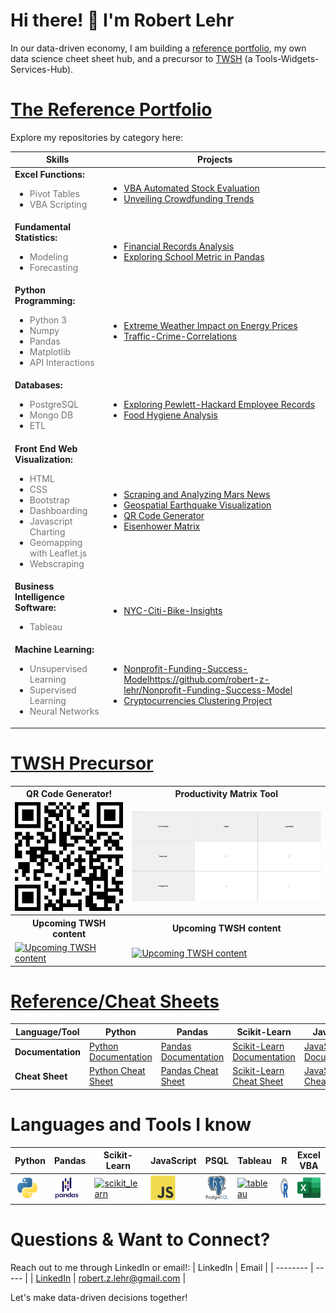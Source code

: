 # Hi there! 👋 I'm Robert Lehr
In our data-driven economy, I am building a [reference portfolio](https://github.com/robert-z-lehr/Data-Science-Educational-Portfolio), my own data science cheet sheet hub, and a precursor to [TWSH](https://github.com/robert-z-lehr/TWSH/tree/main) (a Tools-Widgets-Services-Hub).

# [The Reference Portfolio](https://github.com/robert-z-lehr/Data-Science-Educational-Portfolio)
Explore my repositories by category here:

|     Skills    |                         Projects                         |
|---------------|----------------------------------------------------------|
| <strong>Excel Functions:</strong><br><ul><li><span style="opacity: 0.6;">Pivot Tables</span></li><li><span style="opacity: 0.6;">VBA Scripting</span></li></ul> | <ul><li>[VBA Automated Stock Evaluation](https://github.com/robert-z-lehr/VBA-Automated-Stock-Evaluation)</li><li>[Unveiling Crowdfunding Trends](https://github.com/robert-z-lehr/Unveiling-Crowdfunding-Trends)</li></ul>|
| <strong>Fundamental Statistics:</strong><br><ul><li><span style="opacity: 0.6;">Modeling</span></li><li><span style="opacity: 0.6;">Forecasting</span></li></ul> | <ul><li>[Financial Records Analysis](https://github.com/robert-z-lehr/Financial-Records-Analysis)</li><li>[Exploring School Metric in Pandas](https://github.com/robert-z-lehr/Exploring-School-Metrics-in-Pandas)</li></ul>|
| <strong>Python Programming:</strong><br><ul><li><span style="opacity: 0.6;">Python 3</span></li><li><span style="opacity: 0.6;">Numpy</span></li><li><span style="opacity: 0.6;">Pandas</span></li><li><span style="opacity: 0.6;">Matplotlib</span></li><li><span style="opacity: 0.6;">API Interactions</span></li></ul> | <ul><li>[Extreme Weather Impact on Energy Prices](https://github.com/robert-z-lehr/Visualizing-The-Great-Freeze-Texas-Energy-Prices)</li><li>[Traffic-Crime-Correlations](https://github.com/robert-z-lehr/Traffic-Crime-Correlations)</li></ul>|
| <strong>Databases:</strong><br><ul><li><span style="opacity: 0.6;">PostgreSQL</span></li><li><span style="opacity: 0.6;">Mongo DB</span></li><li><span style="opacity: 0.6;">ETL</span></li></ul> | <ul><li>[Exploring Pewlett-Hackard Employee Records](https://github.com/robert-z-lehr/SQL-Exploring-Pewlett-Hackard-Employee-Records)</li><li>[Food Hygiene Analysis](https://github.com/robert-z-lehr/Food-Hygiene-Analysis)</li></ul>|
| <strong>Front End Web Visualization:</strong><br><ul><li><span style="opacity: 0.6;">HTML</span></li><li><span style="opacity: 0.6;">CSS</span></li><li><span style="opacity: 0.6;">Bootstrap</span></li><li><span style="opacity: 0.6;">Dashboarding</span></li><li><span style="opacity: 0.6;">Javascript Charting</span></li><li><span style="opacity: 0.6;">Geomapping with Leaflet.js</span></li><li><span style="opacity: 0.6;">Webscraping</ul> | <ul><li>[Scraping and Analyzing Mars News](https://github.com/robert-z-lehr/Scraping-and-Analyzing-Mars-News)</li><li>[Geospatial Earthquake Visualization](https://github.com/robert-z-lehr/Geospatial-Earthquake-Visualization)</li><li>[QR Code Generator](https://robert-z-lehr.github.io/QR-Code-Generator/)</li><li>[Eisenhower Matrix](https://robert-z-lehr.github.io/The-Eisenhower-Matrix/)</li></ul>|
| <strong>Business Intelligence Software:</strong><br><ul><li><span style="opacity: 0.6;">Tableau</span></li></ul> | <ul><li>[NYC-Citi-Bike-Insights](https://github.com/robert-z-lehr/NYC-Citi-Bike-Insights)</li></ul>| 
| <strong>Machine Learning:</strong><br><ul><li><span style="opacity: 0.6;">Unsupervised Learning</span></li><li><span style="opacity: 0.6;">Supervised Learning</span></li><li><span style="opacity: 0.6;">Neural Networks</span></li></ul> | <ul><li>[Nonprofit-Funding-Success-Model](https://github.com/robert-z-lehr/Nonprofit-Funding-Success-Model)https://github.com/robert-z-lehr/Nonprofit-Funding-Success-Model</li><li>[Cryptocurrencies Clustering Project](https://github.com/robert-z-lehr/Cryptocurrencies-Clustering-Model)</li></ul>|


# [TWSH Precursor](https://github.com/robert-z-lehr/TWSH/tree/main)

<table>
  <!-- Row 1: Title -->
  <tr>
    <th>QR Code Generator!</th>
    <th>Productivity Matrix Tool</th>
  </tr>
  
  <!-- Row 2: Images -->
  <tr>
    <td><a href="https://robert-z-lehr.github.io/QR-Code-Generator/" target="_blank" rel="noreferrer"><img src="https://github.com/robert-z-lehr/QR-Code-Generator/raw/main/QRCodeGenerator.png" alt="QR Code Generator" width="275"/></a></td>
    <td><a href="https://robert-z-lehr.github.io/The-Eisenhower-Matrix/" target="_blank" rel="noreferrer"><img src="https://github.com/robert-z-lehr/The-Eisenhower-Matrix/raw/main/The-Eisenhower-Matrix.png" alt="Python" width="525"/></a></td>
  </tr>
  
  <!-- Row 3: Title -->
  <tr>
    <th>Upcoming TWSH content</th>
    <th>Upcoming TWSH content</th>
  </tr>
  
  <!-- Row 4: Images -->
  <tr>
    <td><a href="https://example.com" target="_blank" rel="noreferrer"><img src="https://example.com/image1.png" alt="Upcoming TWSH content" width="100"/></a></td>
    <td><a href="https://example.com" target="_blank" rel="noreferrer"><img src="https://example.com/image2.png" alt="Upcoming TWSH content" width="100"/></a></td>
  </tr>
</table>

# [Reference/Cheat Sheets](https://github.com/robert-z-lehr/Reference-Zip-Learning/tree/main)

| Language/Tool | Python | Pandas | Scikit-Learn | JavaScript | PSQL | Tableau | R | Excel VBA |
| --------------- | ------- | ------ | ------------ | ---------- | ---- | ------- | - | --------- |
| __Documentation__ | [Python Documentation](https://www.python.org/doc/) | [Pandas Documentation](https://pandas.pydata.org/docs/) | [Scikit-Learn Documentation](https://scikit-learn.org/stable/documentation.html) | [JavaScript Documentation](https://developer.mozilla.org/en-US/docs/Web/JavaScript) | [PSQL Documentation](https://www.postgresql.org/docs/) | [Tableau Documentation](https://help.tableau.com/current/pro/desktop/en-us.htm) | [R Documentation](https://cran.r-project.org/manuals.html) | [Excel VBA Documentation](https://docs.microsoft.com/en-us/office/vba/api/overview/excel) |
| __Cheat Sheet__ | [Python Cheat Sheet](https://perso.limsi.fr/pointal/_media/python:cours:mementopython3-english.pdf) | [Pandas Cheat Sheet](https://pandas.pydata.org/Pandas_Cheat_Sheet.pdf) | [Scikit-Learn Cheat Sheet](https://scikit-learn.org/stable/tutorial/machine_learning_map/index.html) | [JavaScript Cheat Sheet](https://htmlcheatsheet.com/js/) | [PSQL Cheat Sheet](https://www.postgresqltutorial.com/postgresql-cheat-sheet/) | [Tableau Cheat Sheet](https://help.tableau.com/current/pro/desktop/en-us/cheatsheet.htm) | [R Cheat Sheet](https://www.rstudio.com/wp-content/uploads/2016/10/r-cheat-sheet-3.pdf) | [Excel VBA Cheat Sheet](https://www.excel-vba.com/excel-vba-contents.htm) |

# Languages and Tools I know

| Python | Pandas | Scikit-Learn | JavaScript | PSQL | Tableau | R | Excel VBA |
| ------ | ------ | ------------ | ---------- | ---- | ------- | - | --------- |
| <a href="https://www.python.org" target="_blank" rel="noreferrer"> <img src="https://raw.githubusercontent.com/devicons/devicon/master/icons/python/python-original.svg" alt="python" width="40" height="40"/> </a> | <a href="https://pandas.pydata.org/" target="_blank" rel="noreferrer"> <img src="https://raw.githubusercontent.com/devicons/devicon/2ae2a900d2f041da66e950e4d48052658d850630/icons/pandas/pandas-original-wordmark.svg" alt="pandas" width="40" height="40"/> </a> | <a href="https://scikit-learn.org/" target="_blank" rel="noreferrer"> <img src="https://upload.wikimedia.org/wikipedia/commons/0/05/Scikit_learn_logo_small.svg" alt="scikit_learn" width="40" height="40"/> </a> | <a href="https://www.learn-js.org/" target="_blank" rel="noreferrer"> <img src="https://raw.githubusercontent.com/devicons/devicon/master/icons/javascript/javascript-original.svg" alt="javascript" width="40" height="40"/> </a> | <a href="https://www.postgresql.org" target="_blank" rel="noreferrer"> <img src="https://raw.githubusercontent.com/devicons/devicon/master/icons/postgresql/postgresql-original-wordmark.svg" alt="postgresql" width="40" height="40"/> </a> | <a href="https://www.tableau.com/trial/tableau-software?d=7013y000002RQ7hAAG&nc=7013y000002RQCaAAO&cq_cmp=8846800995&cq_net=g&cq_plac=&gclid=Cj0KCQjwldKmBhCCARIsAP-0rfyzThUThFi8RL13Ln24ogX6jcxzquerug9J8cqGwEjBOKp98SU4pSMaAroZEALw_wcB&gclsrc=aw.ds" target="_blank" rel="noreferrer"> <img src="https://github.com/robert-z-lehr/Module_18_Challenge/blob/main/tableau-icon-svgrepo-com.svg" alt="tableau" width="40" height="40"/> </a> | <a href="https://www.r-project.org/other-docs.html" target="_blank" rel="noreferrer"> <img src="https://raw.githubusercontent.com/devicons/devicon/master/icons/r/r-original.svg" alt="R" width="40" height="40"/> </a> | <a href="https://learn.microsoft.com/en-us/office/vba/library-reference/concepts/getting-started-with-vba-in-office" target="_blank" rel="noreferrer"> <img src="https://raw.githubusercontent.com/tankalxat34/vba-ip-validation/readme_content/icon_excel.svg" alt="Excel VBA" width="40" height="40"/> </a> |

# Questions & Want to Connect?
Reach out to me through LinkedIn or email!:
| LinkedIn | Email |
| -------- | ----- |
| [LinkedIn](https://www.linkedin.com/in/robert-z-lehr/) | [robert.z.lehr@gmail.com](mailto:robert.z.lehr@gmail.com) |

<!--
If used, the LinkedIn and Gmail image Attribution:
LinkedIn Image Source: <a href="https://www.freepnglogos.com/images/linkedin-logo-png-1840.html">Get it on linkedin logo transparent png</a>
Gmail Image Source: <a href="https://www.freepnglogos.com/images/logo-gmail-9990.html">Get it on logo gmail png contact machine learning phd student reasoning and</a>
-->

Let's make data-driven decisions together!



